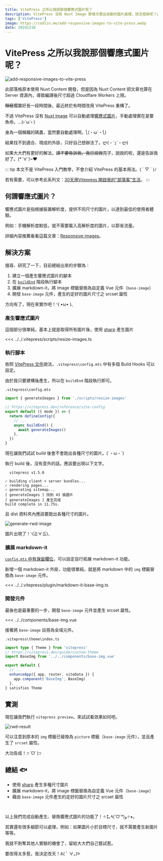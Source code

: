 ```yaml
---
title: VitePress 之所以我說那個響應式圖片呢？
description: VitePress 沒有 Nuxt Image 那樣方便且自動的圖片處理，該怎麼辦呢？ლ(・´ｪ`・ლ)
tags: ['VitePress']
image: https://codlin.me/add-responsive-images-to-vite-press.webp
date: 20241210
---
```


# VitePress 之所以我說那個響應式圖片呢？

![add-responsive-images-to-vite-press](/add-responsive-images-to-vite-press.webp)

此部落格原本使用 Nuxt Content 開發，但是因為 Nuxt Content 把文章也算在 Server 資源內，導致編譯後尺寸超過 Cloudflare Workers 上限。

~~頹廢~~擱置好長一段時間後，最近終於有時間改用 VitePress 重構了。

不過 VitePress 沒有 [Nuxt Image](https://image.nuxt.com) 可以自動處理[響應式圖片](https://web.dev/articles/responsive-images)，手動處理實在是要魚命。<span class="text-nowrap">...(›´ω`‹ )</span>

身為一個稱職的碼農，當然要自動處理啊。<span class="text-nowrap">⎝(・ω´・⎝)</span>

結果找不到適合、現成的外掛，只好自己想辦法了。<span class="text-nowrap">ლ(・´ｪ`・ლ)</span>

如果大大們有更好的解法，~~請不要告訴我，我已經做完了~~，說說的啦，還是告訴我好了。<span class="text-nowrap">(*´∀`)~♥</span>

::: tip
本文不是 VitePress 入門教學，不會介紹 VitePress 的基本用法。<span class="text-nowrap">( ´ ▽ ` )ﾉ</span>

若有需要，可以參考此系列文：[30天用Vitepress 開啟我的"部落客"生活](https://ithelp.ithome.com.tw/users/20109918/ironman/7545)。
:::

## 何謂響應式圖片？

響應式圖片是指根據裝置解析度，提供不同尺寸的圖片，以達到最佳的使用者體驗。

例如：手機解析度較低，就不需要載入高解析度的圖片，以節省流量。

詳細內容推薦看看這篇文章：[Responsive images](https://web.dev/responsive-images)。

## 解決方案

搜尋、研究了一下，目前總結出來的步驟為：

1. 建立一個產生響應式圖片的腳本
1. 在 [`buildEnd`](https://vitepress.dev/reference/site-config#buildend) 階段執行腳本
1. 擴展 markdown-it，將 image 標籤替換為自定義 Vue 元件（`base-image`）
1. 開發 `base-image` 元件，產生約定好的圖片尺寸之 srcset 屬性

方向有了，現在來實作吧！<span class="text-nowrap">◝( •ω• )◟</span>

### 產生響應式圖片

這個部分很單純，基本上就是取得所有圖片後，使用 [sharp](https://www.npmjs.com/package/sharp) 產生圖片

<<< ../../.vitepress/scripts/resize-images.ts

### 執行腳本

依照 [VitePress 文件](https://vitepress.dev/reference/site-config#build-hooks)說法，`.vitepress\config.mts` 中有多個 Build Hooks 可以設定。

由於我只要建構後產生，所以在 `buildEnd` 階段執行即可。

`.vitepress\config.mts`

```ts
import { generateImages } from './scripts/resize-images'

// https://vitepress.dev/reference/site-config
export default ({ mode }) => {
  return defineConfig({
    // ...
    async buildEnd() {
      await generateImages()
    },
  })
}
```

現在讓我們試試 build 後會不會跑出各種尺寸的圖片。<span class="text-nowrap">(´・ω・`)</span>

執行 build 後，沒有意外的話，應該要出現以下文字。

```shell
  vitepress v1.5.0

✓ building client + server bundles...
✓ rendering pages...
✓ generating sitemap...
[ generateImages ] 找到 43 張圖片
[ generateImages ] 產生完成
build complete in 11.75s.
```

且 dist 資料夾內應該要跑出各種尺寸的圖片。

![generate-rwd-image](/add-responsive-images-to-vite-press/generate-rwd-image.jpg)

圖片出現了！<span class="text-nowrap">◝(≧∀≦)◟</span>

### 擴展 markdown-it

[`config.mts` 中有保留欄位](https://vitepress.dev/guide/markdown#advanced-configuration)，可以設定自行拓展 markdown-it 功能。

新增一個 markdown-it 外掛，功能很單純，就是將 markdown 中的 `img` 標籤替換為 `base-image` 元件。

<<< ../../.vitepress/plugin/markdown-it-base-img.ts

### 開發元件

最後也是最重要的一步，開發 `base-image` 元件並產生 srcset 屬性。

<<< ../../components/base-img.vue

接著將 `base-image` 註冊為全域元件。

`.vitepress\theme\index.ts`

```ts
import type { Theme } from 'vitepress'
// https://vitepress.dev/guide/custom-theme
import BaseImg from '../../components/base-img.vue'

export default {
  // ...
  enhanceApp({ app, router, siteData }) {
    app.component('BaseImg', BaseImg)
  },
} satisfies Theme
```

## 實測

現在讓我們執行 `vitepress preview`，來試試看效果如何吧。

![rwd-result](/add-responsive-images-to-vite-press/rwd-result.jpg)

可以注意到原本的 `img` 標籤已替換為 `picture` 標籤（`base-image` 元件），並且產生了 `srcset` 屬性。

大功告成！<span class="text-nowrap">੭ ˙ᗜ˙ )੭</span>

## 總結 🐟

- 使用 [sharp](https://www.npmjs.com/package/sharp) 產生多種尺寸圖片
- 擴展 markdown-it，將 image 標籤替換為自定義 Vue 元件（`base-image`）
- 藉由 `base-image` 元件產生約定好的圖片尺寸之 srcset 屬性

<br>

以上我們完成自動產生、替換響應式圖片的功能了！<span class="text-nowrap">✧⁑｡٩(ˊᗜˋ*)و✧⁕｡</span>

其實還有很多細節可以處理，例如：如果圖片小於目標尺寸，就不需要產生新圖片等等。

我就不剝奪其他人實驗的機會了，留給大大們自己嘗試惹。

要改得太多惹，我決定改天！ᕕ( ﾟ ∀。)ᕗ

